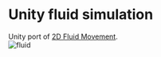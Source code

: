 # Unity fluid simulation
Unity port of [2D Fluid Movement](https://www.shadertoy.com/view/3tscDS).<br/>
![fluid](https://user-images.githubusercontent.com/71973715/95226259-635f9800-0805-11eb-9e0b-0a1fcdabdf30.gif)
